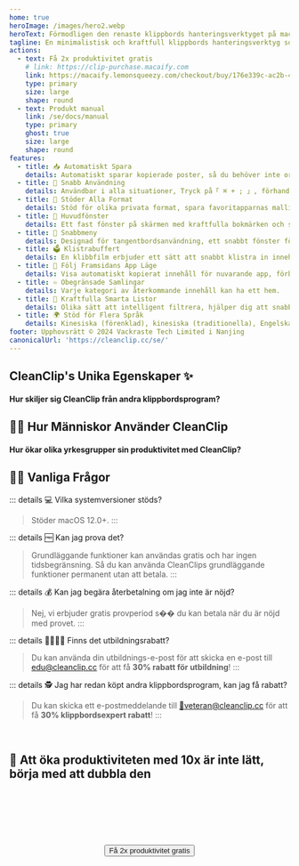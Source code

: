 ```yaml
---
home: true
heroImage: /images/hero2.webp
heroText: Förmodligen den renaste klippbords hanteringsverktyget på macOS!
tagline: En minimalistisk och kraftfull klippbords hanteringsverktyg som är skapat specifikt för Mac
actions:
  - text: Få 2x produktivitet gratis
    # link: https://clip-purchase.macaify.com
    link: https://macaify.lemonsqueezy.com/checkout/buy/176e339c-ac2b-40d7-b253-c10b3dfdb929
    type: primary
    size: large
    shape: round
  - text: Produkt manual
    link: /se/docs/manual
    type: primary
    ghost: true
    size: large
    shape: round
features:
  - title: 📥 Automatiskt Spara
    details: Automatiskt sparar kopierade poster, så du behöver inte oroa dig för att förlora viktig information.
  - title: 🚀 Snabb Användning
    details: Användbar i alla situationer, Tryck på「 ⌘ + ; 」, förhandsgranska med Space, och klistra in enkelt med klaviaturet.
  - title: 🌈 Stöder Alla Format
    details: Stöd för olika privata format, spara favoritapparnas mallinnehåll.
  - title: 📌 Huvudfönster
    details: Ett fast fönster på skärmen med kraftfulla bokmärken och smarta listor.
  - title: 🧲 Snabbmeny
    details: Designad för tangentbordsanvändning, ett snabbt fönster för omedelbar användning.
  - title: 🗳️ Klistrabuffert
    details: En klibbfilm erbjuder ett sätt att snabbt klistra in innehåll i ordning.
  - title: 🧲 Följ Framsidans App Läge
    details: Visa automatiskt kopierat innehåll för nuvarande app, förbättra effektiviteten i specifika scenarier.
  - title: ♾️ Obegränsade Samlingar
    details: Varje kategori av återkommande innehåll kan ha ett hem.
  - title: 🧠 Kraftfulla Smarta Listor
    details: Olika sätt att intelligent filtrera, hjälper dig att snabbt sortera och välja specifika innehåll.
  - title: 🌍 Stöd för Flera Språk
    details: Kinesiska (förenklad), kinesiska (traditionella), Engelska, 🇸🇰 slovenska, 🇫🇷 franska, 🇳🇱 nederländska <a href="/se/discounts">Hjälp översättningen</a>
footer: Upphovsrätt © 2024 Vackraste Tech Limited i Nanjing
canonicalUrl: 'https://cleanclip.cc/se/'
---
```


<div class="segments">
  <TabFeatures-MainWindow class="tabfeatures"/>
  <TabFeatures-QuickMenu class="tabfeatures"/>
  <TabFeatures-PasteStack class="tabfeatures"/>

  <div class="usp">

  ## CleanClip's Unika Egenskaper ✨
  #### Hur skiljer sig CleanClip från andra klippbordsprogram?

  <usp-Usp/>

  </div>
  
  <div class="usecase">

  ## 👩‍💻 Hur Människor Använder CleanClip
  #### Hur ökar olika yrkesgrupper sin produktivitet med CleanClip?

  <usecase-UseCases/>

  </div>


  <div class="faq">
  <div>

  ## 🙋🏻 Vanliga Frågor

::: details 💻 Vilka systemversioner stöds?
> Stöder macOS 12.0+.
:::

::: details 🆓 Kan jag prova det?
> Grundläggande funktioner kan användas gratis och har ingen tidsbegränsning. Så du kan använda CleanClips grundläggande funktioner permanent utan att betala.
:::

::: details 💰 Kan jag begära återbetalning om jag inte är nöjd?
> Nej, vi erbjuder gratis provperiod s�� du kan betala när du är nöjd med provet.
:::

::: details 👩‍🎓🧑‍🎓 Finns det utbildningsrabatt?
  > Du kan använda din utbildnings-e-post för att skicka en e-post till <a href="MAILTO:EDU@CLEANCLIP.CC?SUBJECT=%5BEDU%20DISCOUNT%5D%20REQUESTING%20DISCOUNT%20CODE%20FOR%2030%25%20OFF%20CLEANCLIP%20LICENSE&BODY=REQUESTING%20DISCOUNT%20CODE%20FOR%2030%25%20OFF%20CLEANCLIP%20LICENSE">edu@cleanclip.cc</a> för att få **30% rabatt för utbildning**!
:::

::: details 🕵️ Jag har redan köpt andra klippbordsprogram, kan jag få rabatt?
  > Du kan skicka ett e-postmeddelande till <a href="mailto:veteran@cleanclip.cc?subject=%5Bveteran%20discount%5D%20Requesting%20Discount%20Code%20for%2030%25%20Off%20CleanClip%20License&body=Hello%20CleanClips%2C%0A%0AI%20have%20previously%20purchased%20other%20clipboard%20management%20software%20and%20I%20am%20requesting%20a%2030%25%20discount%20on%20the%20CleanClip%20License.%0A%0AThe%20link%20to%20the%20one%20I%20used%3A%20%5Blink%5D%0A%0AHere%20is%20the%20purchase%20receipt%3A%20%5BScreenshots%5D">📮veteran@cleanclip.cc</a> för att få **30% klippbordsexpert rabatt**!
:::
  </div>
  </div>

  <div class="encourage">
  </br>

  ## 🚀 Att öka produktiviteten med 10x är inte lätt, börja med att dubbla den

  </br>
  </br>

  <div style="display: flex; justify-content: center;">
    <div style="text-align: center">
      <button type="button" class="ant-btn ant-btn-primary ant-btn-round ant-btn-lg" style="margin-top: 64px">
        <!-- <a href="https://macaify.lemonsqueezy.com/checkout/buy/69bd0056-9182-4030-9aaf-bd0604db751b?embed=1&media=0&logo=0&desc=0&discount=0&enabled=114543" class="lemonsqueezy-button"> -->
        <a :href="$site.themeConfig.freeTrailUrl">
                      Få 2x produktivitet gratis
        </a>
      </button>
    </div>
  </div>

  </br>
  </br>
  </br>
  </div>

</div>

<NewFooter/>